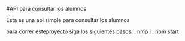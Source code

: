 #API para consultar los alumnos

Esta es una api simple para consultar los alumnos

para correr esteproyecto siga los siguientes pasos:
. nmp i
. npm start